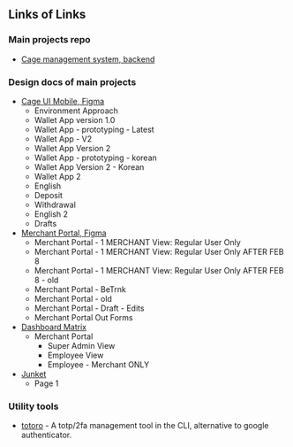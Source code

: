 ## Links of Links

### Main projects repo
- [Cage management system, backend](https://github.com/chiefofit/cage-management-system-v1.0)

### Design docs of main projects
- [Cage UI Mobile, Figma](https://www.figma.com/design/4BM2rimqC7G27zyU896ovC/Cage-UI-Mobile?node-id=1721-17037&p=f&t=iQHLBBLN9jEhDXnd-0)
    - Environment Approach
    - Wallet App version 1.0
    - Wallet App - prototyping - Latest
    - Wallet App - V2
    - Wallet App Version 2
    - Wallet App - prototyping - korean
    - Wallet App Version 2 - Korean
    - Wallet App 2
    - English
    - Deposit
    - Withdrawal
    - English 2
    - Drafts
- [Merchant Portal, Figma](https://www.figma.com/design/VVNI6hHSyQkr0eKACi1f4T/Merchant-Portal-OFFICIAL?node-id=0-1&p=f&t=PoBhGzwcHig8DMPX-0)
    - Merchant Portal - 1 MERCHANT View: Regular User Only
    - Merchant Portal - 1 MERCHANT View: Regular User Only AFTER FEB 8
    - Merchant Portal - 1 MERCHANT View: Regular User Only AFTER FEB 8 - old
    - Merchant Portal - BeTrnk
    - Merchant Portal - old
    - Merchant Portal - Draft - Edits
    - Merchant Portal Out Forms
- [Dashboard Matrix](https://www.figma.com/proto/x7zQuLmCjJuxgxolCO3pau/Gelly---Dashboard-Matrix?node-id=330-23919&t=w34oMoNFuRMlJ7BL-1&scaling=min-zoom&content-scaling=fixed&page-id=330%3A23917&starting-point-node-id=330%3A23919&show-proto-sidebar=1)
    - Merchant Portal
        - Super Admin View
        - Employee View
        - Employee - Merchant ONLY
- [Junket](https://www.figma.com/design/TOgWdUnEbnjlNo5WtYSdF9/Junket?node-id=0-1&p=f&t=l4vXZwBoUxOrDbzN-0)
    - Page 1

### Utility tools
- [totoro](https://github.com/jcesar-betrnk/totoro) - A totp/2fa management tool in the CLI, alternative to google authenticator.
